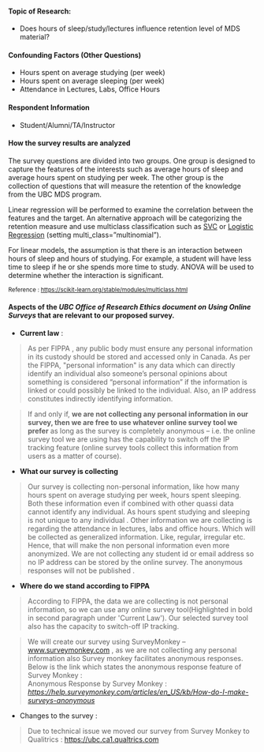 
#### Topic of Research:
* Does hours of sleep/study/lectures influence retention level of MDS material?

#### Confounding Factors (Other Questions)
* Hours spent on average studying (per week)
* Hours spent on average sleeping (per week)
* Attendance in Lectures, Labs, Office Hours

#### Respondent Information
* Student/Alumni/TA/Instructor

#### How the survey results are analyzed
  
The survey questions are divided into two groups. One group is designed to capture the features of the interests such as average hours of sleep and average hours spent on studying per week. The other group is the collection of questions that will measure the retention of the knowledge from the UBC MDS program. 

Linear regression will be performed to examine the correlation between the features and the target. An alternative approach will be categorizing the retention measure and use multiclass classification such as [SVC](https://scikit-learn.org/stable/modules/generated/sklearn.svm.SVC.html#sklearn.svm.SVC) or [Logistic Regression](https://scikit-learn.org/stable/modules/generated/sklearn.linear_model.LogisticRegression.html#sklearn.linear_model.LogisticRegression) (setting multi_class=”multinomial”). 

For linear models, the assumption is that there is an interaction between hours of sleep and hours of studying. For example, a student will have less time to sleep if he or she spends more time to study. ANOVA will be used to determine whether the interaction is significant. 

<sup>Reference : https://scikit-learn.org/stable/modules/multiclass.html</sup>

#### Aspects of the _UBC Office of Research Ethics document on Using Online Surveys_ that are relevant to our proposed survey.  
* __Current law__ :    
>As per FIPPA , any public body must ensure any personal information in its custody should be stored and accessed only in Canada. As per the FIPPA, "personal information" is any data which can directly identify an individual also someone’s personal opinions about something is considered “personal information” if the information is linked or could possibly be linked to the individual. Also, an IP address constitutes indirectly identifying information. 

>If and only if, __we are not collecting any personal information in our survey, then we are free to use whatever online survey tool we prefer__ as long as the survey is completely anonymous – i.e. the online survey tool we are using has the capability to switch off the IP tracking feature (online survey tools collect this information from users as a matter of course).


* __What our survey is collecting__  
>Our survey is collecting non-personal information, like how many hours spent on average studying per week, hours spent sleeping. Both these information even if combined with other quassi data cannot identify any individual. As hours spent studying and sleeping is not unique to any individual . Other information we are collecting is regarding the attendance in lectures, labs and office hours. Which will be collected as generalized information. Like, regular, irregular etc. Hence, that will make the non personal information even more anonymized. We are not collecting any student id or email address so no IP address can be stored by the online survey. The anonymous responses will not be published .

* __Where do we stand according to FIPPA__    
>According to FIPPA, the data we are collecting is not personal information, so we can use any online survey tool(Highlighted in bold in second paragraph under 'Current Law'). Our selected survey tool also has the capacity to switch-off IP tracking. 

>We will create our survey using SurveyMonkey – www.surveymonkey.com , as we are not collecting any personal information also Survey monkey facilitates anonymous responses. Below is the link which states the anonymous response feature of Survey Monkey :   
Anonymous Response by Survey Monkey : _https://help.surveymonkey.com/articles/en_US/kb/How-do-I-make-surveys-anonymous_

* Changes to the survey : 
> Due to technical issue we moved our survey from Survey Monkey to Qualitrics : https://ubc.ca1.qualtrics.com

